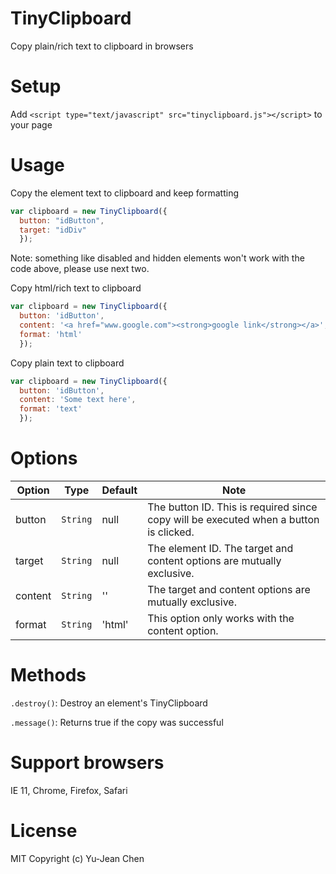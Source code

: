 # TinyClipboard
Copy plain/rich text to clipboard in browsers

# Setup
Add `<script type="text/javascript" src="tinyclipboard.js"></script>` to your page 

# Usage
Copy the element text to clipboard and keep formatting
```js
var clipboard = new TinyClipboard({
  button: "idButton",
  target: "idDiv"
  });
```
Note: something like disabled and hidden elements won't work with the code above, please use next two. 

Copy html/rich text to clipboard
```js
var clipboard = new TinyClipboard({
  button: 'idButton',
  content: '<a href="www.google.com"><strong>google link</strong></a>',
  format: 'html'
  });
```
Copy plain text to clipboard
```js
var clipboard = new TinyClipboard({
  button: 'idButton',
  content: 'Some text here',
  format: 'text'
  });
```
# Options
|Option |Type |Default|Note|
|------|--------|-----|----|
|button|`String`|null|The button ID. This is required since copy will be executed when a button is clicked.
|target|`String`|null|The element ID. The target and content options are mutually exclusive.
|content|`String`|''|The target and content options are mutually exclusive.
|format|`String`|'html'|This option only works with the content option.

# Methods
`.destroy()`:
Destroy an element's TinyClipboard

`.message()`:
Returns true if the copy was successful

# Support browsers
IE 11, Chrome, Firefox, Safari 

# License
MIT Copyright (c) Yu-Jean Chen

